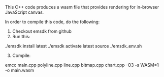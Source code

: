 This C++ code produces a wasm file that provides rendering for in-browser
JavaScript canvas.

In order to compile this code, do the following:

1. Checkout emsdk from github
2. Run this:

./emsdk install latest
./emsdk activate latest
source ./emsdk_env.sh

3. Compile:

emcc main.cpp polyline.cpp line.cpp bitmap.cpp chart.cpp -O3 -s WASM=1 -o main.wasm
